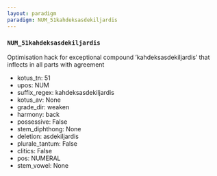 ```yaml
---
layout: paradigm
paradigm: NUM_51kahdeksasdekiljardis
---
```

### ` NUM_51kahdeksasdekiljardis `

Optimisation hack for exceptional compound ’kahdeksasdekiljardis’ that inflects in all parts with agreement
* kotus_tn: 51
* upos: NUM
* suffix_regex: kahdeksasdekiljardis
* kotus_av: None
* grade_dir: weaken
* harmony: back
* possessive: False
* stem_diphthong: None
* deletion: asdekiljardis
* plurale_tantum: False
* clitics: False
* pos: NUMERAL
* stem_vowel: None

